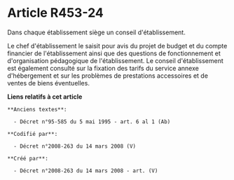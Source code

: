 # Article R453-24

Dans chaque établissement siège un conseil d'établissement.

Le chef d'établissement le saisit pour avis du projet de budget et du compte financier de l'établissement ainsi que des
questions de fonctionnement et d'organisation pédagogique de l'établissement. Le conseil d'établissement est également
consulté sur la fixation des tarifs du service annexe d'hébergement et sur les problèmes de prestations accessoires et de
ventes de biens éventuelles.

**Liens relatifs à cet article**

	**Anciens textes**:

	  - Décret n°95-585 du 5 mai 1995 - art. 6 al 1 (Ab)

	**Codifié par**:

	  - Décret n°2008-263 du 14 mars 2008 (V)

	**Créé par**:

	  - Décret n°2008-263 du 14 mars 2008 - art. (V)
